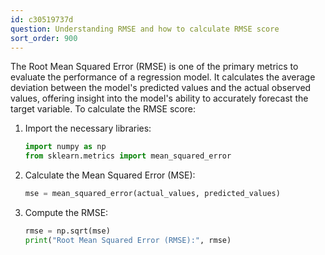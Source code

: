 ```yaml
---
id: c30519737d
question: Understanding RMSE and how to calculate RMSE score
sort_order: 900
---
```


The Root Mean Squared Error (RMSE) is one of the primary metrics to evaluate the performance of a regression model. It calculates the average deviation between the model's predicted values and the actual observed values, offering insight into the model's ability to accurately forecast the target variable. To calculate the RMSE score:

1. Import the necessary libraries:
   
   ```python
   import numpy as np
   from sklearn.metrics import mean_squared_error
   ```

2. Calculate the Mean Squared Error (MSE):
   
   ```python
   mse = mean_squared_error(actual_values, predicted_values)
   ```

3. Compute the RMSE:
   
   ```python
   rmse = np.sqrt(mse)
   print("Root Mean Squared Error (RMSE):", rmse)
   ```
